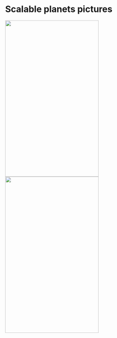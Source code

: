 # Scalable planets pictures

<img src="https://user-images.githubusercontent.com/7153849/114783876-45ee2680-9d72-11eb-981a-773ae60d78a1.png" height="500" width="300">

<img src="https://user-images.githubusercontent.com/7153849/114783857-41297280-9d72-11eb-921b-35d5f0900fda.png" height="500" width="300">
